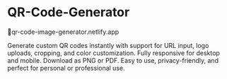 # QR-Code-Generator

🔗qr-code-image-generator.netlify.app

Generate custom QR codes instantly with support for URL input, logo uploads, cropping, and color customization. Fully responsive for desktop and mobile. Download as PNG or PDF. Easy to use, privacy-friendly, and perfect for personal or professional use.
